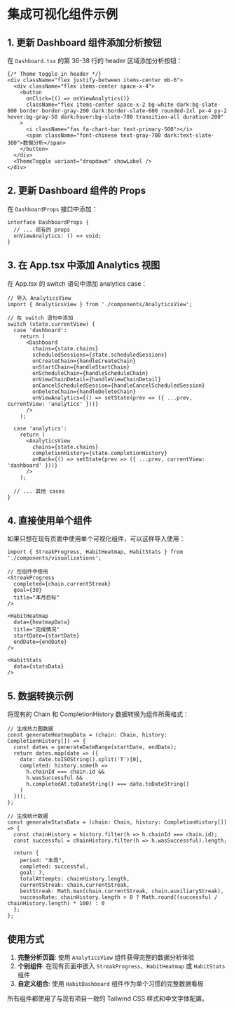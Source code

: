 # 集成可视化组件示例

## 1. 更新 Dashboard 组件添加分析按钮

在 `Dashboard.tsx` 的第 36-38 行的 header 区域添加分析按钮：

```tsx
{/* Theme toggle in header */}
<div className="flex justify-between items-center mb-6">
  <div className="flex items-center space-x-4">
    <button
      onClick={() => onViewAnalytics()}
      className="flex items-center space-x-2 bg-white dark:bg-slate-800 border border-gray-200 dark:border-slate-600 rounded-2xl px-4 py-2 hover:bg-gray-50 dark:hover:bg-slate-700 transition-all duration-200"
    >
      <i className="fas fa-chart-bar text-primary-500"></i>
      <span className="font-chinese text-gray-700 dark:text-slate-300">数据分析</span>
    </button>
  </div>
  <ThemeToggle variant="dropdown" showLabel />
</div>
```

## 2. 更新 Dashboard 组件的 Props

在 `DashboardProps` 接口中添加：

```tsx
interface DashboardProps {
  // ... 现有的 props
  onViewAnalytics: () => void;
}
```

## 3. 在 App.tsx 中添加 Analytics 视图

在 App.tsx 的 switch 语句中添加 analytics case：

```tsx
// 导入 AnalyticsView
import { AnalyticsView } from './components/AnalyticsView';

// 在 switch 语句中添加
switch (state.currentView) {
  case 'dashboard':
    return (
      <Dashboard
        chains={state.chains}
        scheduledSessions={state.scheduledSessions}
        onCreateChain={handleCreateChain}
        onStartChain={handleStartChain}
        onScheduleChain={handleScheduleChain}
        onViewChainDetail={handleViewChainDetail}
        onCancelScheduledSession={handleCancelScheduledSession}
        onDeleteChain={handleDeleteChain}
        onViewAnalytics={() => setState(prev => ({ ...prev, currentView: 'analytics' }))}
      />
    );
    
  case 'analytics':
    return (
      <AnalyticsView
        chains={state.chains}
        completionHistory={state.completionHistory}
        onBack={() => setState(prev => ({ ...prev, currentView: 'dashboard' }))}
      />
    );
    
  // ... 其他 cases
}
```

## 4. 直接使用单个组件

如果只想在现有页面中使用单个可视化组件，可以这样导入使用：

```tsx
import { StreakProgress, HabitHeatmap, HabitStats } from './components/visualizations';

// 在组件中使用
<StreakProgress
  completed={chain.currentStreak}
  goal={30}
  title="本月目标"
/>

<HabitHeatmap
  data={heatmapData}
  title="完成情况"
  startDate={startDate}
  endDate={endDate}
/>

<HabitStats
  data={statsData}
/>
```

## 5. 数据转换示例

将现有的 Chain 和 CompletionHistory 数据转换为组件所需格式：

```tsx
// 生成热力图数据
const generateHeatmapData = (chain: Chain, history: CompletionHistory[]) => {
  const dates = generateDateRange(startDate, endDate);
  return dates.map(date => ({
    date: date.toISOString().split('T')[0],
    completed: history.some(h => 
      h.chainId === chain.id && 
      h.wasSuccessful && 
      h.completedAt.toDateString() === date.toDateString()
    )
  }));
};

// 生成统计数据
const generateStatsData = (chain: Chain, history: CompletionHistory[]) => {
  const chainHistory = history.filter(h => h.chainId === chain.id);
  const successful = chainHistory.filter(h => h.wasSuccessful).length;
  
  return {
    period: "本周",
    completed: successful,
    goal: 7,
    totalAttempts: chainHistory.length,
    currentStreak: chain.currentStreak,
    bestStreak: Math.max(chain.currentStreak, chain.auxiliaryStreak),
    successRate: chainHistory.length > 0 ? Math.round((successful / chainHistory.length) * 100) : 0
  };
};
```

## 使用方式

1. **完整分析页面**: 使用 `AnalyticsView` 组件获得完整的数据分析体验
2. **个别组件**: 在现有页面中嵌入 `StreakProgress`、`HabitHeatmap` 或 `HabitStats` 组件
3. **自定义组合**: 使用 `HabitDashboard` 组件作为单个习惯的完整数据看板

所有组件都使用了与现有项目一致的 Tailwind CSS 样式和中文字体配置。